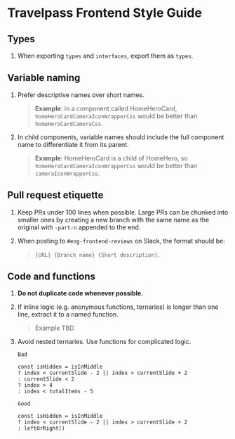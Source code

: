 # Travelpass Frontend Style Guide

## Types

1. When exporting `types` and `interfaces`, export them as `types`.

## Variable naming

1. Prefer descriptive names over short names.

   > **Example**: in a component called HomeHeroCard, `homeHeroCardCameraIconWrapperCss` would be better than `homeHeroCardCameraCss`.

2. In child components, variable names should include the full component name to differentiate it from its parent.

   > **Example**: HomeHeroCard is a child of HomeHero, so `homeHeroCardCameraIconWrapperCss` would be better than `cameraIconWrapperCss`.

## Pull request etiquette

1. Keep PRs under 100 lines when possible. Large PRs can be chunked into smaller ones by creating a new branch with the same name as the original with `-part-n` appended to the end.

2. When posting to `#eng-frontend-reviews` on Slack, the format should be:
   > `{URL} {Branch name} {Short description}`.

## Code and functions

1.  **Do not duplicate code whenever possible.**

2.  If inline logic (e.g. anonymous functions, ternaries) is longer than one line, extract it to a named function.

    > Example TBD

3.  Avoid nested ternaries. Use functions for complicated logic.

        Bad

        const isHidden = isInMiddle
        ? index < currentSlide - 2 || index > currentSlide + 2
        : currentSlide < 2
        ? index > 4
        : index < totalItems - 5

        Good

        const isHidden = isInMiddle
        ? index < currentSlide - 2 || index > currentSlide + 2
        : leftOrRight()
